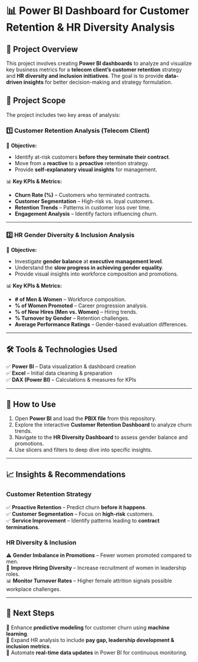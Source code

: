 # 📊 Power BI Dashboard for Customer Retention & HR Diversity Analysis  

## 🚀 Project Overview  
This project involves creating **Power BI dashboards** to analyze and visualize key business metrics for a **telecom client’s customer retention** strategy and **HR diversity and inclusion initiatives**. The goal is to provide **data-driven insights** for better decision-making and strategy formulation.  

## 📂 Project Scope  
The project includes two key areas of analysis:  

### **1️⃣ Customer Retention Analysis (Telecom Client)**  
📌 **Objective:**  
- Identify at-risk customers **before they terminate their contract**.  
- Move from a **reactive** to a **proactive** retention strategy.  
- Provide **self-explanatory visual insights** for management.  

📊 **Key KPIs & Metrics:**  
- **Churn Rate (%)** – Customers who terminated contracts.  
- **Customer Segmentation** – High-risk vs. loyal customers.  
- **Retention Trends** – Patterns in customer loss over time.  
- **Engagement Analysis** – Identify factors influencing churn.  

---

### **2️⃣ HR Gender Diversity & Inclusion Analysis**  
📌 **Objective:**  
- Investigate **gender balance** at **executive management level**.  
- Understand the **slow progress in achieving gender equality**.  
- Provide visual insights into workforce composition and promotions.  

📊 **Key KPIs & Metrics:**  
- **# of Men & Women** – Workforce composition.  
- **% of Women Promoted** – Career progression analysis.  
- **% of New Hires (Men vs. Women)** – Hiring trends.  
- **% Turnover by Gender** – Retention challenges.  
- **Average Performance Ratings** – Gender-based evaluation differences.  

---

## 🛠️ Tools & Technologies Used  
✅ **Power BI** – Data visualization & dashboard creation  
✅ **Excel** – Initial data cleaning & preparation  
✅ **DAX (Power BI)** – Calculations & measures for KPIs  

---

## 📌 How to Use  
1. Open **Power BI** and load the **PBIX file** from this repository.  
2. Explore the interactive **Customer Retention Dashboard** to analyze churn trends.  
3. Navigate to the **HR Diversity Dashboard** to assess gender balance and promotions.  
4. Use slicers and filters to deep dive into specific insights.  

---

## 📈 Insights & Recommendations  

### **Customer Retention Strategy**  
✅ **Proactive Retention** – Predict churn **before it happens**.  
✅ **Customer Segmentation** – Focus on **high-risk** customers.  
✅ **Service Improvement** – Identify patterns leading to **contract terminations**.  

### **HR Diversity & Inclusion**  
⚠️ **Gender Imbalance in Promotions** – Fewer women promoted compared to men.  
📢 **Improve Hiring Diversity** – Increase recruitment of women in leadership roles.  
📊 **Monitor Turnover Rates** – Higher female attrition signals possible workplace challenges.  

---

## 🚀 Next Steps  
🔹 Enhance **predictive modeling** for customer churn using **machine learning**.  
🔹 Expand HR analysis to include **pay gap, leadership development & inclusion metrics**.  
🔹 Automate **real-time data updates** in Power BI for continuous monitoring.  


